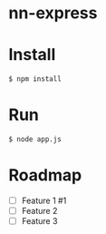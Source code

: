 # nn-express

# Install

	$ npm install

# Run

	$ node app.js
	
# Roadmap

- [ ] Feature 1 #1
- [ ] Feature 2
- [ ] Feature 3
